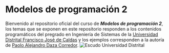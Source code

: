 # Modelos de programación 2
Bienvenido al repositorio oficial del curso de ***Modelos de programación 2***, los temas que se exponen en este repositorio responden a los contenidos programáticos del pregrado en Ingeniería de Sistemas de la [Universidad Distrital Francisco José de Caldas](https://www.udistrital.edu.co/) y los ejemplos corresponden a la autoría de [Paolo Alejandro Daza Corredor](http://scienti.colciencias.gov.co:8081/cvlac/visualizador/generarCurriculoCv.do?cod_rh=0000292893).
![Escudo Universidad Distrital](http://forocsu.udistrital.edu.co/pw2017/images/publicaciones/Escudo-horizontal.png)
